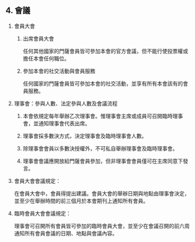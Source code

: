 ## 4. 會議

1. 會員大會

   1. 出席會員大會

      任何其他國家的門薩會員皆可參加本會的官方會議，但不能行使投票權或擔任本會任何職位。

   2. 參加本會的社交活動與會員服務

      任何國家的門薩會員皆可參加本會的社交活動，並享有所有本會該有的會員服務。

2. 理事會：參與人數、法定參與人數及會議流程

   1. 本會依規定每年舉辦乙次理事會。惟理事會主席或成員可召開臨時理事會，並通知理事會代表出席。

   2. 理事會採多數決方式，決定理事會及臨時理事會人數。

   3. 除理事會會員以多數決授權外，不可私自舉辦理事會及臨時理事會。

   4. 理事會會議應開放給門薩會員參加，但非理事會會員僅可在主席同意下發言。

3. 會員大會會議規定：

   在會員大會中，會員得提出建議。會員大會的舉辦日期與地點由理事會決定，並至少在舉辦時間的前三個月於本會期刊上通知所有會員。

4. 臨時會員大會會議規定：

   理事會可召開所有會員皆可參加的臨時會員大會，並至少在會議召開的前六周通知所有會員會議的日期、地點與會議內容。



